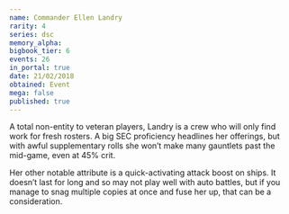 ```yaml
---
name: Commander Ellen Landry
rarity: 4
series: dsc
memory_alpha:
bigbook_tier: 6
events: 26
in_portal: true
date: 21/02/2018
obtained: Event
mega: false
published: true
---
```


A total non-entity to veteran players, Landry is a crew who will only find work for fresh rosters. A big SEC proficiency headlines her offerings, but with awful supplementary rolls she won’t make many gauntlets past the mid-game, even at 45% crit.

Her other notable attribute is a quick-activating attack boost on ships. It doesn’t last for long and so may not play well with auto battles, but if you manage to snag multiple copies at once and fuse her up, that can be a consideration.

